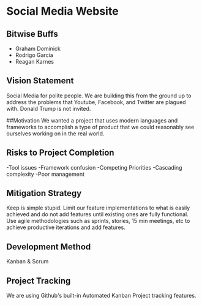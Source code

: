# Social Media Website

## Bitwise Buffs
  - Graham Dominick
  - Rodrigo Garcia
  - Reagan Karnes
  
## Vision Statement
Social Media for polite people. We are building this from the ground up to address the problems that Youtube, Facebook, and Twitter are plagued with. Donald Trump is not invited.

##Motivation
We wanted a project that uses modern languages and frameworks to accomplish a type of product that we could reasonably see ourselves working on in the real world.

## Risks to Project Completion
-Tool issues
-Framework confusion
-Competing Priorities
-Cascading complexity
-Poor management

## Mitigation Strategy
Keep is simple stupid. Limit our feature implementations to what is easily achieved and do not add features until existing ones are fully functional.  Use agile methodologies such as sprints, stories, 15 min meetings, etc to achieve productive iterations and add features.

## Development Method
Kanban & Scrum

## Project Tracking
We are using Github's built-in Automated Kanban Project tracking features.
